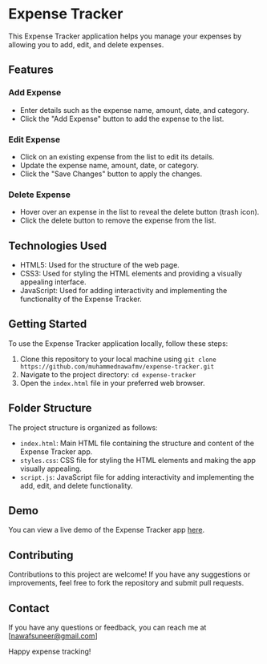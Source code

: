 
# Expense Tracker 

This Expense Tracker application helps you manage your expenses by allowing you to add, edit, and delete expenses.

## Features

### Add Expense
- Enter details such as the expense name, amount, date, and category.
- Click the "Add Expense" button to add the expense to the list.

### Edit Expense
- Click on an existing expense from the list to edit its details.
- Update the expense name, amount, date, or category.
- Click the "Save Changes" button to apply the changes.

### Delete Expense
- Hover over an expense in the list to reveal the delete button (trash icon).
- Click the delete button to remove the expense from the list.

## Technologies Used

- HTML5: Used for the structure of the web page.
- CSS3: Used for styling the HTML elements and providing a visually appealing interface.
- JavaScript: Used for adding interactivity and implementing the functionality of the Expense Tracker.

## Getting Started

To use the Expense Tracker application locally, follow these steps:

1. Clone this repository to your local machine using `git clone https://github.com/muhammednawafmv/expense-tracker.git`
2. Navigate to the project directory: `cd expense-tracker`
3. Open the `index.html` file in your preferred web browser.

## Folder Structure

The project structure is organized as follows:

- `index.html`: Main HTML file containing the structure and content of the Expense Tracker app.
- `styles.css`: CSS file for styling the HTML elements and making the app visually appealing.
- `script.js`: JavaScript file for adding interactivity and implementing the add, edit, and delete functionality.

## Demo

You can view a live demo of the Expense Tracker app [here](https://muhammednawaf.github.io/codealpha_task2/).

## Contributing

Contributions to this project are welcome! If you have any suggestions or improvements, feel free to fork the repository and submit pull requests.

## Contact

If you have any questions or feedback, you can reach me at [nawafsuneer@gmail.com]

Happy expense tracking!
